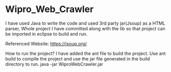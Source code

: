# Wipro_Web_Crawler

I have used Java to write the code and used 3rd party jar(Jsoup) as a HTML parser,
Whole project I have committed along with the lib so that project can be imported in eclipse to build and run.

Referenced Website: https://jsoup.org/

How to run the project?
I have added the ant file to build the project. Use ant build to compile the project and use the jar file generated in the build directory to run.
 java -jar WiproWebCrawler.jar